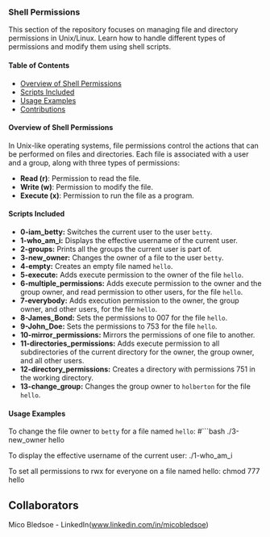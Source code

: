 ### Shell Permissions

This section of the repository focuses on managing file and directory permissions in Unix/Linux. Learn how to handle different types of permissions and modify them using shell scripts.

#### Table of Contents

- [Overview of Shell Permissions](#overview-of-shell-permissions)
- [Scripts Included](#scripts-included)
- [Usage Examples](#usage-examples)
- [Contributions](#contributions)

#### Overview of Shell Permissions

In Unix-like operating systems, file permissions control the actions that can be performed on files and directories. Each file is associated with a user and a group, along with three types of permissions:
- **Read (r)**: Permission to read the file.
- **Write (w)**: Permission to modify the file.
- **Execute (x)**: Permission to run the file as a program.

#### Scripts Included

- **0-iam_betty:** Switches the current user to the user `betty`.
- **1-who_am_i:** Displays the effective username of the current user.
- **2-groups:** Prints all the groups the current user is part of.
- **3-new_owner:** Changes the owner of a file to the user `betty`.
- **4-empty:** Creates an empty file named `hello`.
- **5-execute:** Adds execute permission to the owner of the file `hello`.
- **6-multiple_permissions:** Adds execute permission to the owner and the group owner, and read permission to other users, for the file `hello`.
- **7-everybody:** Adds execution permission to the owner, the group owner, and other users, for the file `hello`.
- **8-James_Bond:** Sets the permissions to 007 for the file `hello`.
- **9-John_Doe:** Sets the permissions to 753 for the file `hello`.
- **10-mirror_permissions:** Mirrors the permissions of one file to another.
- **11-directories_permissions:** Adds execute permission to all subdirectories of the current directory for the owner, the group owner, and all other users.
- **12-directory_permissions:** Creates a directory with permissions 751 in the working directory.
- **13-change_group:** Changes the group owner to `holberton` for the file `hello`.

#### Usage Examples

To change the file owner to `betty` for a file named `hello`:
#```bash
./3-new_owner hello

To display the effective username of the current user:
./1-who_am_i

To set all permissions to rwx for everyone on a file named hello:
chmod 777 hello

## Collaborators
Mico Bledsoe - LinkedIn(www.linkedin.com/in/micobledsoe)
